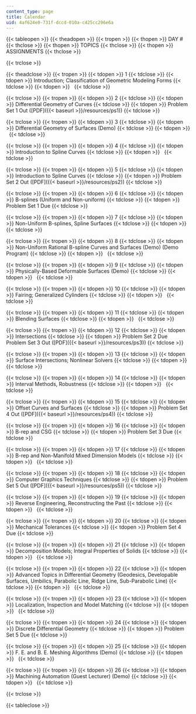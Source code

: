 ```yaml
---
content_type: page
title: Calendar
uid: 4af624e0-731f-dccd-010a-c425cc296e6a
---
```


{{< tableopen >}}
{{< theadopen >}}
{{< tropen >}}
{{< thopen >}}
DAY #
{{< thclose >}}
{{< thopen >}}
TOPICS
{{< thclose >}}
{{< thopen >}}
ASSIGNMENTS
{{< thclose >}}

{{< trclose >}}

{{< theadclose >}}
{{< tropen >}}
{{< tdopen >}}
1
{{< tdclose >}}
{{< tdopen >}}
Introduction; Classification of Geometric Modeling Forms
{{< tdclose >}}
{{< tdopen >}}
 
{{< tdclose >}}

{{< trclose >}}
{{< tropen >}}
{{< tdopen >}}
2
{{< tdclose >}}
{{< tdopen >}}
Differential Geometry of Curves
{{< tdclose >}}
{{< tdopen >}}
Problem Set 1 Out ([PDF]({{< baseurl >}}/resources/ps1))
{{< tdclose >}}

{{< trclose >}}
{{< tropen >}}
{{< tdopen >}}
3
{{< tdclose >}}
{{< tdopen >}}
Differential Geometry of Surfaces (Demo)
{{< tdclose >}}
{{< tdopen >}}
 
{{< tdclose >}}

{{< trclose >}}
{{< tropen >}}
{{< tdopen >}}
4
{{< tdclose >}}
{{< tdopen >}}
Introduction to Spline Curves
{{< tdclose >}}
{{< tdopen >}}
 
{{< tdclose >}}

{{< trclose >}}
{{< tropen >}}
{{< tdopen >}}
5
{{< tdclose >}}
{{< tdopen >}}
Introduction to Spline Curves
{{< tdclose >}}
{{< tdopen >}}
Problem Set 2 Out ([PDF]({{< baseurl >}}/resources/ps2))
{{< tdclose >}}

{{< trclose >}}
{{< tropen >}}
{{< tdopen >}}
6
{{< tdclose >}}
{{< tdopen >}}
B-splines (Uniform and Non-uniform)
{{< tdclose >}}
{{< tdopen >}}
Problem Set 1 Due
{{< tdclose >}}

{{< trclose >}}
{{< tropen >}}
{{< tdopen >}}
7
{{< tdclose >}}
{{< tdopen >}}
Non-Uniform B-splines, Spline Surfaces
{{< tdclose >}}
{{< tdopen >}}
 
{{< tdclose >}}

{{< trclose >}}
{{< tropen >}}
{{< tdopen >}}
8
{{< tdclose >}}
{{< tdopen >}}
Non-Uniform Rational B-spline Curves and Surfaces (Demo) (Demo Program)
{{< tdclose >}}
{{< tdopen >}}
 
{{< tdclose >}}

{{< trclose >}}
{{< tropen >}}
{{< tdopen >}}
9
{{< tdclose >}}
{{< tdopen >}}
Physically-Based Deformable Surfaces (Demo)
{{< tdclose >}}
{{< tdopen >}}
 
{{< tdclose >}}

{{< trclose >}}
{{< tropen >}}
{{< tdopen >}}
10
{{< tdclose >}}
{{< tdopen >}}
Fairing; Generalized Cylinders
{{< tdclose >}}
{{< tdopen >}}
 
{{< tdclose >}}

{{< trclose >}}
{{< tropen >}}
{{< tdopen >}}
11
{{< tdclose >}}
{{< tdopen >}}
Blending Surfaces
{{< tdclose >}}
{{< tdopen >}}
 
{{< tdclose >}}

{{< trclose >}}
{{< tropen >}}
{{< tdopen >}}
12
{{< tdclose >}}
{{< tdopen >}}
Intersections
{{< tdclose >}}
{{< tdopen >}}
Problem Set 2 Due  
Problem Set 3 Out ([PDF]({{< baseurl >}}/resources/ps3))
{{< tdclose >}}

{{< trclose >}}
{{< tropen >}}
{{< tdopen >}}
13
{{< tdclose >}}
{{< tdopen >}}
Surface Intersections; Nonlinear Solvers
{{< tdclose >}}
{{< tdopen >}}
 
{{< tdclose >}}

{{< trclose >}}
{{< tropen >}}
{{< tdopen >}}
14
{{< tdclose >}}
{{< tdopen >}}
Interval Methods, Robustness
{{< tdclose >}}
{{< tdopen >}}
 
{{< tdclose >}}

{{< trclose >}}
{{< tropen >}}
{{< tdopen >}}
15
{{< tdclose >}}
{{< tdopen >}}
Offset Curves and Surfaces
{{< tdclose >}}
{{< tdopen >}}
Problem Set 4 Out ([PDF]({{< baseurl >}}/resources/ps4))
{{< tdclose >}}

{{< trclose >}}
{{< tropen >}}
{{< tdopen >}}
16
{{< tdclose >}}
{{< tdopen >}}
B-rep and CSG
{{< tdclose >}}
{{< tdopen >}}
Problem Set 3 Due
{{< tdclose >}}

{{< trclose >}}
{{< tropen >}}
{{< tdopen >}}
17
{{< tdclose >}}
{{< tdopen >}}
B-rep and Non-Manifold Mixed Dimension Models
{{< tdclose >}}
{{< tdopen >}}
 
{{< tdclose >}}

{{< trclose >}}
{{< tropen >}}
{{< tdopen >}}
18
{{< tdclose >}}
{{< tdopen >}}
Computer Graphics Techniques
{{< tdclose >}}
{{< tdopen >}}
Problem Set 5 Out ([PDF]({{< baseurl >}}/resources/ps5))
{{< tdclose >}}

{{< trclose >}}
{{< tropen >}}
{{< tdopen >}}
19
{{< tdclose >}}
{{< tdopen >}}
Reverse Engineering, Reconstructing the Past
{{< tdclose >}}
{{< tdopen >}}
 
{{< tdclose >}}

{{< trclose >}}
{{< tropen >}}
{{< tdopen >}}
20
{{< tdclose >}}
{{< tdopen >}}
Mechanical Tolerances
{{< tdclose >}}
{{< tdopen >}}
Problem Set 4 Due
{{< tdclose >}}

{{< trclose >}}
{{< tropen >}}
{{< tdopen >}}
21
{{< tdclose >}}
{{< tdopen >}}
Decomposition Models; Integral Properties of Solids
{{< tdclose >}}
{{< tdopen >}}
 
{{< tdclose >}}

{{< trclose >}}
{{< tropen >}}
{{< tdopen >}}
22
{{< tdclose >}}
{{< tdopen >}}
Advanced Topics in Differential Geometry (Geodesics, Developable Surfaces, Umbilics, Parabolic Line, Ridge Line, Sub-Parabolic Line)
{{< tdclose >}}
{{< tdopen >}}
 
{{< tdclose >}}

{{< trclose >}}
{{< tropen >}}
{{< tdopen >}}
23
{{< tdclose >}}
{{< tdopen >}}
Localization, Inspection and Model Matching
{{< tdclose >}}
{{< tdopen >}}
 
{{< tdclose >}}

{{< trclose >}}
{{< tropen >}}
{{< tdopen >}}
24
{{< tdclose >}}
{{< tdopen >}}
Discrete Differential Geometry
{{< tdclose >}}
{{< tdopen >}}
Problem Set 5 Due
{{< tdclose >}}

{{< trclose >}}
{{< tropen >}}
{{< tdopen >}}
25
{{< tdclose >}}
{{< tdopen >}}
F. E. and B. E. Meshing Algorithms (Demo)
{{< tdclose >}}
{{< tdopen >}}
 
{{< tdclose >}}

{{< trclose >}}
{{< tropen >}}
{{< tdopen >}}
26
{{< tdclose >}}
{{< tdopen >}}
Machining Automation (Guest Lecturer) (Demo)
{{< tdclose >}}
{{< tdopen >}}
 
{{< tdclose >}}

{{< trclose >}}

{{< tableclose >}}